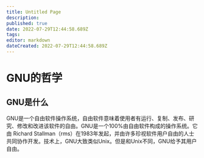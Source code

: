 ```yaml
---
title: Untitled Page
description: 
published: true
date: 2022-07-29T12:44:58.689Z
tags: 
editor: markdown
dateCreated: 2022-07-29T12:44:58.689Z
---
```


# GNU的哲学
## GNU是什么
GNU是一个自由软件操作系统，自由软件意味着使用者有运行、复制、发布、研究、修改和改进该软件的自由。GNU是一个100%由自由软件构成的操作系统。它由 Richard Stallman（rms）在1983年发起，并由许多珍视软件用户自由的人士共同协作开发。技术上，GNU大致类似Unix。但是和Unix不同，GNU给予其用户自由。